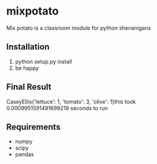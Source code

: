 # mixpotato
Mix potato is a classroom module for python shenanigans

## Installation

1. python setup.py install
2. be happy

## Final Result
CaseyEllis{'lettuce': 1, 'tomato': 3, 'olive': 1}this took 0.0009951591491699219 seconds to run


## Requirements

* numpy
* scipy
* pandas

